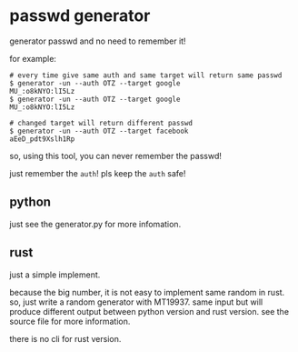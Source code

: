 # passwd generator

generator passwd and no need to remember it!

for example:
```
# every time give same auth and same target will return same passwd
$ generator -un --auth OTZ --target google
MU_:o8kNYO:lI5Lz
$ generator -un --auth OTZ --target google
MU_:o8kNYO:lI5Lz

# changed target will return different passwd
$ generator -un --auth OTZ --target facebook
aEeD_pdt9Xslh1Rp
```
so, using this tool, you can never remember the passwd!

just remember the `auth`! pls keep the `auth` safe!

## python

just see the generator.py for more infomation.

## rust

just a simple implement.

because the big number, it is not easy to implement same random in rust.
so, just write a random generator with MT19937.
same input but will produce different output between python version and rust version.
see the source file for more information.

there is no cli for rust version.
